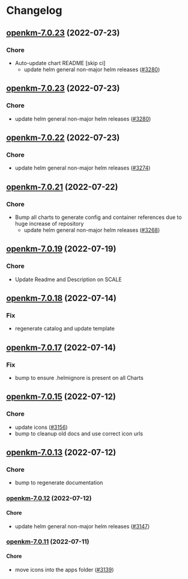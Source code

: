 # Changelog



## [openkm-7.0.23](https://github.com/truecharts/apps/compare/openkm-7.0.22...openkm-7.0.23) (2022-07-23)

### Chore

- Auto-update chart README [skip ci]
  - update helm general non-major helm releases ([#3280](https://github.com/truecharts/apps/issues/3280))




## [openkm-7.0.23](https://github.com/truecharts/apps/compare/openkm-7.0.22...openkm-7.0.23) (2022-07-23)

### Chore

- update helm general non-major helm releases ([#3280](https://github.com/truecharts/apps/issues/3280))




## [openkm-7.0.22](https://github.com/truecharts/apps/compare/openkm-7.0.21...openkm-7.0.22) (2022-07-23)

### Chore

- update helm general non-major helm releases ([#3274](https://github.com/truecharts/apps/issues/3274))




## [openkm-7.0.21](https://github.com/truecharts/apps/compare/openkm-7.0.19...openkm-7.0.21) (2022-07-22)

### Chore

- Bump all charts to generate config and container references due to huge increase of repository
  - update helm general non-major helm releases ([#3268](https://github.com/truecharts/apps/issues/3268))



## [openkm-7.0.19](https://github.com/truecharts/apps/compare/openkm-7.0.18...openkm-7.0.19) (2022-07-19)

### Chore

- Update Readme and Description on SCALE



## [openkm-7.0.18](https://github.com/truecharts/apps/compare/openkm-7.0.17...openkm-7.0.18) (2022-07-14)

### Fix

- regenerate catalog and update template



## [openkm-7.0.17](https://github.com/truecharts/apps/compare/openkm-7.0.15...openkm-7.0.17) (2022-07-14)

### Fix

- bump to ensure .helmignore is present on all Charts



## [openkm-7.0.15](https://github.com/truecharts/apps/compare/openkm-7.0.13...openkm-7.0.15) (2022-07-12)

### Chore

- update icons ([#3156](https://github.com/truecharts/apps/issues/3156))
- bump to cleanup old docs and use correct icon urls



## [openkm-7.0.13](https://github.com/truecharts/apps/compare/openkm-7.0.12...openkm-7.0.13) (2022-07-12)

### Chore

- bump to regenerate documentation



<a name="openkm-7.0.12"></a>
### [openkm-7.0.12](https://github.com/truecharts/apps/compare/openkm-7.0.11...openkm-7.0.12) (2022-07-12)

#### Chore

* update helm general non-major helm releases ([#3147](https://github.com/truecharts/apps/issues/3147))



<a name="openkm-7.0.11"></a>
### [openkm-7.0.11](https://github.com/truecharts/apps/compare/openkm-7.0.10...openkm-7.0.11) (2022-07-11)

#### Chore

* move icons into the apps folder ([#3139](https://github.com/truecharts/apps/issues/3139))


